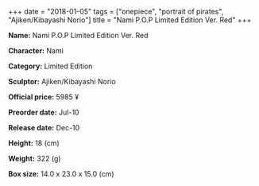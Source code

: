 +++
date = "2018-01-05"
tags = ["onepiece", "portrait of pirates", "Ajiken/Kibayashi Norio"]
title = "Nami P.O.P Limited Edition Ver. Red"
+++

**Name:** Nami P.O.P Limited Edition Ver. Red

**Character:** Nami

**Category:** Limited Edition 

**Sculptor:** Ajiken/Kibayashi Norio

**Official price:** 5985 ¥

**Preorder date:** Jul-10

**Release date:** Dec-10

**Height:** 18 (cm)

**Weight:** 322 (g)

**Box size:** 14.0 x 23.0 x 15.0 (cm)


